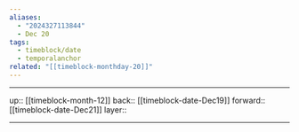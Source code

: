 ```yaml
---
aliases:
  - "2024327113844"
  - Dec 20
tags:
  - timeblock/date
  - temporalanchor
related: "[[timeblock-monthday-20]]"
---
```




***

up:: [[timeblock-month-12]]
back:: [[timeblock-date-Dec19]]
forward:: [[timeblock-date-Dec21]]
layer:: 

***


